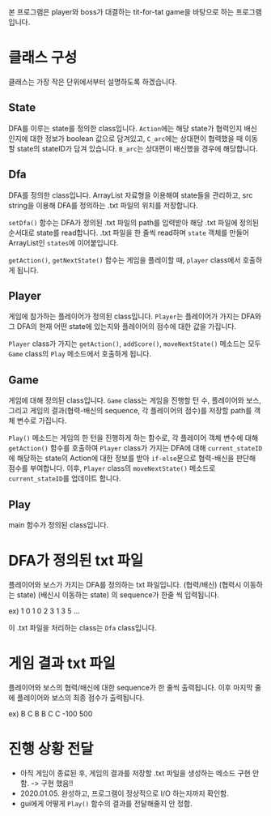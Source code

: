 본 프로그램은 player와 boss가 대결하는 tit-for-tat game을 바탕으로 하는 프로그램입니다.

# 클래스 구성
클래스는 가장 작은 단위에서부터 설명하도록 하겠습니다.

## State
DFA를 이루는 state를 정의한 class입니다.
`Action`에는 해당 state가 협력인지 배신인지에 대한 정보가 boolean 값으로 담겨있고,
`C_arc`에는 상대편이 협력했을 때 이동할 state의 stateID가 담겨 있습니다.
`B_arc`는 상대편이 배신했을 경우에 해당합니다.

## Dfa
DFA를 정의한 class입니다.
ArrayList 자료형을 이용해여 state들을 관리하고, src string을 이용해 DFA를 정의하는 .txt 파일의 위치를 저장합니다.

`setDfa()` 함수는 DFA가 정의된 .txt 파일의 path를 입력받아 해당 .txt 파일에 정의된 순서대로 state를 read합니다.
.txt 파일을 한 줄씩 read하며 `state` 객체를 만들어 ArrayList인 `states`에 이어붙입니다.

`getAction()`, `getNextState()` 함수는 게임을 플레이할 때, `player` class에서 호출하게 됩니다.

## Player
게임에 참가하는 플레이어가 정의된 class입니다.
`Player`는 플레이어가 가지는 DFA와 그 DFA의 현재 어떤 state에 있는지와 플레이어의 점수에 대한 값을 가집니다.

`Player` class가 가지는 `getAction()`, `addScore()`, `moveNextState()` 메소드는 모두 `Game` class의 `Play` 메소드에서 호출하게 됩니다.

## Game
게임에 대해 정의된 class입니다.
`Game` class는 게임을 진행할 턴 수, 플레이어와 보스, 그리고 게임의 결과(협력-배신의 sequence, 각 플레이어의 점수)를 저장할 path를 객체 변수로 가집니다.

`Play()` 메소드는 게임의 한 턴을 진행하게 하는 함수로, 각 플레이어 객체 변수에 대해 `getAction()` 함수를 호출하여 `Player` class가 가지는 DFA에 대해 `current_stateID`에 해당하는 state의 Action에 대한 정보를 받아 `if-else`문으로 협력-배신을 판단해 점수를 부여합니다. 이후, `Player` class의 `moveNextState()` 메소드로 `current_stateID`를 업데이트 합니다.

## Play
main 함수가 정의된 class입니다.

# DFA가 정의된 txt 파일
플레이어와 보스가 가지는 DFA를 정의하는 txt 파일입니다.
(협력/배신) (협력시 이동하는 state) (배신시 이동하는 state) 의 sequence가 한줄 씩 입력됩니다.

ex)
1 0 1
0 2 3
1 3 5
...

이 .txt 파일을 처리하는 class는 `Dfa` class입니다.


# 게임 결과 txt 파일
플레이어와 보스의 협력/배신에 대한 sequence가 한 줄씩 출력됩니다. 이후 마지막 줄에 플레이어와 보스의 최종 점수가 출력됩니다.

ex)
B C
B B
C C
-100 500


# 진행 상황 전달
- 아직 게임이 종료된 후, 게임의 결과를 저장할 .txt 파일을 생성하는 메소드 구현 안 함. -> 구현 했음!!
- 2020.01.05. 완성하고, 프로그램이 정상적으로 I/O 하는지까지 확인함.
- gui에게 어떻게 `Play()` 함수의 결과를 전달해줄지 안 정함.